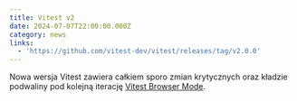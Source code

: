 ```yaml
---
title: Vitest v2
date: 2024-07-07T22:00:00.000Z
category: news
links:
  - 'https://github.com/vitest-dev/vitest/releases/tag/v2.0.0'
---
```


Nowa wersja Vitest zawiera całkiem sporo zmian krytycznych oraz kładzie podwaliny pod kolejną iterację [Vitest Browser Mode](https://vitest.dev/guide/browser/ "Browser Mode").
